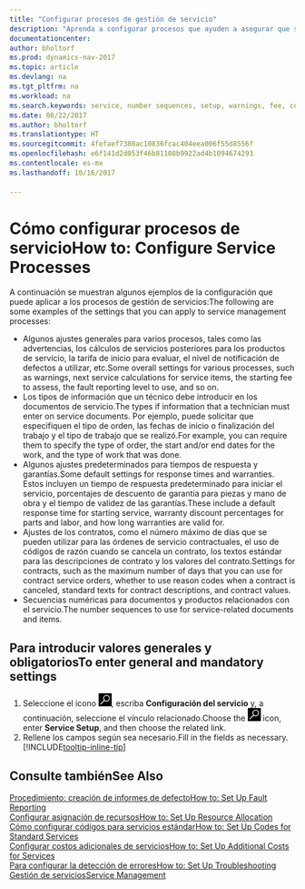 ```yaml
---
title: "Configurar procesos de gestión de servicio"
description: "Aprenda a configurar procesos que ayuden a asegurar que sus clientes estén completamente satisfechos con su atención al cliente."
documentationcenter: 
author: bholtorf
ms.prod: dynamics-nav-2017
ms.topic: article
ms.devlang: na
ms.tgt_pltfrm: na
ms.workload: na
ms.search.keywords: service, number sequences, setup, warnings, fee, contracts, warranties
ms.date: 08/22/2017
ms.author: bholtorf
ms.translationtype: HT
ms.sourcegitcommit: 4fefaef7380ac10836fcac404eea006f55d8556f
ms.openlocfilehash: e6f141d2d053f46b81108b9922ad4b1094674293
ms.contentlocale: es-mx
ms.lasthandoff: 10/16/2017

---
```

# <a name="how-to-configure-service-processes"></a><span data-ttu-id="9b62c-103">Cómo configurar procesos de servicio</span><span class="sxs-lookup"><span data-stu-id="9b62c-103">How to: Configure Service Processes</span></span>
<span data-ttu-id="9b62c-104">A continuación se muestran algunos ejemplos de la configuración que puede aplicar a los procesos de gestión de servicios:</span><span class="sxs-lookup"><span data-stu-id="9b62c-104">The following are some examples of the settings that you can apply to service management processes:</span></span>  
  
* <span data-ttu-id="9b62c-105">Algunos ajustes generales para varios procesos, tales como las advertencias, los cálculos de servicios posteriores para los productos de servicio, la tarifa de inicio para evaluar, el nivel de notificación de defectos a utilizar, etc.</span><span class="sxs-lookup"><span data-stu-id="9b62c-105">Some overall settings for various processes, such as warnings, next service calculations for service items, the starting fee to assess, the fault reporting level to use, and so on.</span></span>  
* <span data-ttu-id="9b62c-106">Los tipos de información que un técnico debe introducir en los documentos de servicio.</span><span class="sxs-lookup"><span data-stu-id="9b62c-106">The types if information that a technician must enter on service documents.</span></span> <span data-ttu-id="9b62c-107">Por ejemplo, puede solicitar que especifiquen el tipo de orden, las fechas de inicio o finalización del trabajo y el tipo de trabajo que se realizó.</span><span class="sxs-lookup"><span data-stu-id="9b62c-107">For example, you can require them to specify the type of order, the start and/or end dates for the work, and the type of work that was done.</span></span>  
* <span data-ttu-id="9b62c-108">Algunos ajustes predeterminados para tiempos de respuesta y garantías.</span><span class="sxs-lookup"><span data-stu-id="9b62c-108">Some default settings for response times and warranties.</span></span> <span data-ttu-id="9b62c-109">Estos incluyen un tiempo de respuesta predeterminado para iniciar el servicio, porcentajes de descuento de garantía para piezas y mano de obra y el tiempo de validez de las garantías.</span><span class="sxs-lookup"><span data-stu-id="9b62c-109">These include a default response time for starting service, warranty discount percentages for parts and labor, and how long warranties are valid for.</span></span>  
* <span data-ttu-id="9b62c-110">Ajustes de los contratos, como el número máximo de días que se pueden utilizar para las órdenes de servicio contractuales, el uso de códigos de razón cuando se cancela un contrato, los textos estándar para las descripciones de contrato y los valores del contrato.</span><span class="sxs-lookup"><span data-stu-id="9b62c-110">Settings for contracts, such as the maximum number of days that you can use for contract service orders, whether to use reason codes when a contract is canceled, standard texts for contract descriptions, and contract values.</span></span>  
* <span data-ttu-id="9b62c-111">Secuencias numéricas para documentos y productos relacionados con el servicio.</span><span class="sxs-lookup"><span data-stu-id="9b62c-111">The number sequences to use for service-related documents and items.</span></span>  

## <a name="to-enter-general-and-mandatory-settings"></a><span data-ttu-id="9b62c-112">Para introducir valores generales y obligatorios</span><span class="sxs-lookup"><span data-stu-id="9b62c-112">To enter general and mandatory settings</span></span>
1. <span data-ttu-id="9b62c-113">Seleccione el icono ![Buscar página o informe](media/ui-search/search_small.png "icono Buscar página o informe"), escriba **Configuración del servicio** y, a continuación, seleccione el vínculo relacionado.</span><span class="sxs-lookup"><span data-stu-id="9b62c-113">Choose the ![Search for Page or Report](media/ui-search/search_small.png "Search for Page or Report icon") icon, enter **Service Setup**, and then choose the related link.</span></span>
2. <span data-ttu-id="9b62c-114">Rellene los campos según sea necesario.</span><span class="sxs-lookup"><span data-stu-id="9b62c-114">Fill in the fields as necessary.</span></span> [!INCLUDE[tooltip-inline-tip](includes/tooltip-inline-tip_md.md)]  

## <a name="see-also"></a><span data-ttu-id="9b62c-115">Consulte también</span><span class="sxs-lookup"><span data-stu-id="9b62c-115">See Also</span></span>  
[<span data-ttu-id="9b62c-116">Procedimiento: creación de informes de defecto</span><span class="sxs-lookup"><span data-stu-id="9b62c-116">How to: Set Up Fault Reporting</span></span>](service-how-setup-fault-reporting.md)  
[<span data-ttu-id="9b62c-117">Configurar asignación de recursos</span><span class="sxs-lookup"><span data-stu-id="9b62c-117">How to: Set Up Resource Allocation</span></span>](service-how-setup-resource-allocation.md)  
[<span data-ttu-id="9b62c-118">Cómo configurar códigos para servicios estándar</span><span class="sxs-lookup"><span data-stu-id="9b62c-118">How to: Set Up Codes for Standard Services</span></span>](service-how-setup-service-coding.md)  
[<span data-ttu-id="9b62c-119">Configurar costos adicionales de servicios</span><span class="sxs-lookup"><span data-stu-id="9b62c-119">How to: Set Up Additional Costs for Services</span></span>](service-how-setup-service-costs-pricing.md)  
[<span data-ttu-id="9b62c-120">Para configurar la detección de errores</span><span class="sxs-lookup"><span data-stu-id="9b62c-120">How to: Set Up Troubleshooting</span></span>](service-how-setup-troubleshooting.md)  
[<span data-ttu-id="9b62c-121">Gestión de servicios</span><span class="sxs-lookup"><span data-stu-id="9b62c-121">Service Management</span></span>](service-service.md)  

